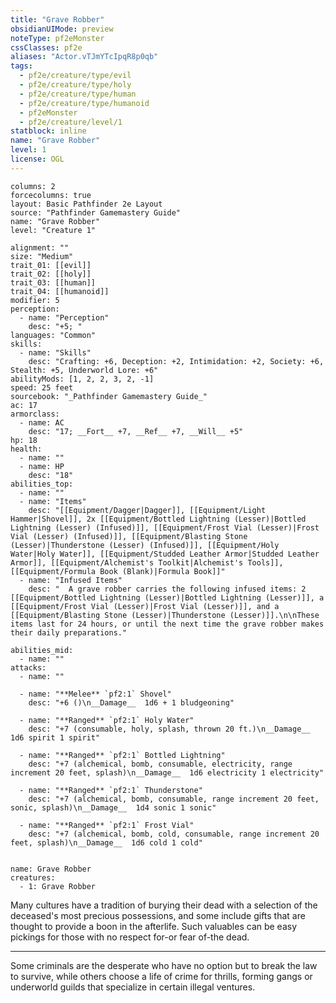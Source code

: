```yaml
---
title: "Grave Robber"
obsidianUIMode: preview
noteType: pf2eMonster
cssClasses: pf2e
aliases: "Actor.vTJmYTcIpqR8p0qb" 
tags:
  - pf2e/creature/type/evil
  - pf2e/creature/type/holy
  - pf2e/creature/type/human
  - pf2e/creature/type/humanoid
  - pf2eMonster
  - pf2e/creature/level/1
statblock: inline
name: "Grave Robber"
level: 1
license: OGL
---
```


```statblock
columns: 2
forcecolumns: true
layout: Basic Pathfinder 2e Layout
source: "Pathfinder Gamemastery Guide"
name: "Grave Robber"
level: "Creature 1"

alignment: ""
size: "Medium"
trait_01: [[evil]]
trait_02: [[holy]]
trait_03: [[human]]
trait_04: [[humanoid]]
modifier: 5
perception:
  - name: "Perception"
    desc: "+5; "
languages: "Common"
skills:
  - name: "Skills"
    desc: "Crafting: +6, Deception: +2, Intimidation: +2, Society: +6, Stealth: +5, Underworld Lore: +6"
abilityMods: [1, 2, 2, 3, 2, -1]
speed: 25 feet
sourcebook: "_Pathfinder Gamemastery Guide_"
ac: 17
armorclass:
  - name: AC
    desc: "17; __Fort__ +7, __Ref__ +7, __Will__ +5"
hp: 18
health:
  - name: ""
  - name: HP
    desc: "18"
abilities_top:
  - name: ""
  - name: "Items"
    desc: "[[Equipment/Dagger|Dagger]], [[Equipment/Light Hammer|Shovel]], 2x [[Equipment/Bottled Lightning (Lesser)|Bottled Lightning (Lesser) (Infused)]], [[Equipment/Frost Vial (Lesser)|Frost Vial (Lesser) (Infused)]], [[Equipment/Blasting Stone (Lesser)|Thunderstone (Lesser) (Infused)]], [[Equipment/Holy Water|Holy Water]], [[Equipment/Studded Leather Armor|Studded Leather Armor]], [[Equipment/Alchemist's Toolkit|Alchemist's Tools]], [[Equipment/Formula Book (Blank)|Formula Book]]"
  - name: "Infused Items"
    desc: "  A grave robber carries the following infused items: 2 [[Equipment/Bottled Lightning (Lesser)|Bottled Lightning (Lesser)]], a [[Equipment/Frost Vial (Lesser)|Frost Vial (Lesser)]], and a [[Equipment/Blasting Stone (Lesser)|Thunderstone (Lesser)]].\n\nThese items last for 24 hours, or until the next time the grave robber makes their daily preparations."

abilities_mid:
  - name: ""
attacks:
  - name: ""

  - name: "**Melee** `pf2:1` Shovel"
    desc: "+6 ()\n__Damage__  1d6 + 1 bludgeoning"

  - name: "**Ranged** `pf2:1` Holy Water"
    desc: "+7 (consumable, holy, splash, thrown 20 ft.)\n__Damage__  1d6 spirit 1 spirit"

  - name: "**Ranged** `pf2:1` Bottled Lightning"
    desc: "+7 (alchemical, bomb, consumable, electricity, range increment 20 feet, splash)\n__Damage__  1d6 electricity 1 electricity"

  - name: "**Ranged** `pf2:1` Thunderstone"
    desc: "+7 (alchemical, bomb, consumable, range increment 20 feet, sonic, splash)\n__Damage__  1d4 sonic 1 sonic"

  - name: "**Ranged** `pf2:1` Frost Vial"
    desc: "+7 (alchemical, bomb, cold, consumable, range increment 20 feet, splash)\n__Damage__  1d6 cold 1 cold"
 
```

```encounter-table
name: Grave Robber
creatures:
  - 1: Grave Robber
```



Many cultures have a tradition of burying their dead with a selection of the deceased's most precious possessions, and some include gifts that are thought to provide a boon in the afterlife. Such valuables can be easy pickings for those with no respect for-or fear of-the dead.

* * *

Some criminals are the desperate who have no option but to break the law to survive, while others choose a life of crime for thrills, forming gangs or underworld guilds that specialize in certain illegal ventures.
